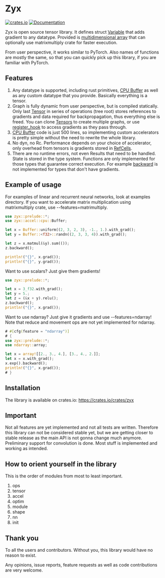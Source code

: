 # Zyx

[![crates.io](https://img.shields.io/crates/v/zyx.svg)](https://crates.io/crates/zyx)
[![Documentation](https://docs.rs/zyx/badge.svg)](https://docs.rs/zyx)

Zyx is open source tensor library. It defines struct [Variable](crate::tensor::Variable) that adds gradient to any datatype.
Provided is [multidimensional array](crate::accel::cpu::Buffer) that can optionally use matrixmultiply
crate for faster execution.

From user perspective, it works similar to PyTorch. Also names of functions are mostly the same,
so that you can quickly pick up this library, if you are familiar with PyTorch.

## Features

1. Any datatype is supported, including rust primitives, [CPU Buffer](crate::accel::cpu::Buffer) as well as any custom
   datatype that you provide. Basically everything is a tensor.
2. Graph is fully dynamic from user perspective, but is compiled statically. Only last [Tensor](crate::tensor::Tensor)
   in series of operations (tree root) stores references to gradients and data required for backpropagation,
   thus everything else is freed. You can clone [Tensors](crate::tensor::Tensor) to create multiple graphs,
   or use [register_hook](crate::tensor::Tensor::register_hook()) to access gradients as they pass through.
3. [CPU Buffer](crate::accel::cpu::Buffer) code is just 500 lines, so implementing custom accelerators is pretty simple without the need
   to rewrite the whole library.
4. No dyn, no Rc. Performance depends on your choice of accelerator, only overhead from tensors is gradients stored in [RefCells](crate::tensor::Variable).
5. There are no runtime errors, not even Results that need to be handled. State is stored in the type system. 
   Functions are only implemented for those types that guarantee correct execution. For example [backward](crate::tensor::Tensor::backward())
   is not implemented for types that don't have gradients.

## Example of usage

For examples of linear and recurrent neural networks, look at examples directory.
If you want to accelerate matrix multiplication using matrixmultiply crate, use --features=matrimultiply.

```rust
use zyx::prelude::*;
use zyx::accel::cpu::Buffer;

let x = Buffer::uniform((2, 3, 2, 3), -1., 1.).with_grad();
let y = Buffer::<f32>::randn((2, 3, 3, 4)).with_grad();

let z = x.matmul(&y).sum(());
z.backward();

println!("{}", x.grad());
println!("{}", y.grad());
```

Want to use scalars? Just give them gradients!

```rust
use zyx::prelude::*;

let x = 3_f32.with_grad();
let y = 5.;
let z = (&x + y).relu();
z.backward();
println!("{}", x.grad());
```

Want to use ndarray? Just give it gradients and use --features=ndarray!
Note that reduce and movement ops are not yet implemented for ndarray.

```rust
# #[cfg(feature = "ndarray")]
# {
use zyx::prelude::*;
use ndarray::array;

let x = array![[2., 3., 4.], [3., 4., 2.]];
let x = x.with_grad();
x.exp().backward();
println!("{}", x.grad());
# }
```

## Installation

The library is available on crates.io: <https://crates.io/crates/zyx>

## Important

Not all features are yet implemented and not all tests are written.
Therefore this library can not be considered stable yet, but we are getting closer to stable release as the main API is not gonna change much anymore.
Preliminary support for convolution is done.
Most stuff is implemented and working as intended.

## How to orient yourself in the library

This is the order of modules from most to least important.
1. ops
2. tensor
3. accel
4. optim
5. module
6. shape
7. nn
8. init

## Thank you

To all the users and contributors. Without you, this library would have no reason to exist.

Any opinions, issue reports, feature requests as well as code contributions are very welcome.
